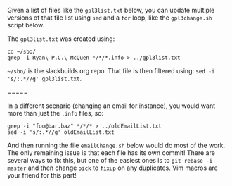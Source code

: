 Given a list of files like the `gpl3list.txt` below, you can update multiple versions of that file list using `sed` and a `for` loop, like the `gpl3change.sh` script below.

The `gpl3list.txt` was created using:
```
cd ~/sbo/
grep -i Ryan\ P.C.\ McQuen */*/*.info > ../gpl3list.txt
```

`~/sbo/` is the slackbuilds.org repo. That file is then filtered using: `sed -i 's/:.*//g' gpl3list.txt`.

=====

In a different scenario (changing an email for instance), you would want more than just the `.info` files, so:

```
grep -i "foo@bar.baz" */*/* > ../oldEmailList.txt
sed -i 's/:.*//g' oldEmailList.txt
```

And then running the file `emailChange.sh` below would do most of the work. The only remaining issue is that each file has its own commit! There are several ways to fix this, but one of the easiest ones is to `git rebase -i master` and then change `pick` to `fixup` on any duplicates. Vim macros are your friend for this part!